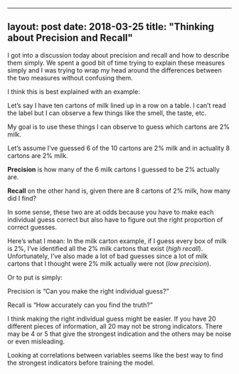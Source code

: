 
---
layout: post
date: 2018-03-25
title: "Thinking about Precision and Recall"
---
I got into a discussion today about precision and recall and how to describe them simply. We spent a good bit of time trying to explain these measures simply and I was trying to wrap my head around the differences between the two measures without confusing them. 

I think this is best explained with an example:

Let’s say I have ten cartons of milk lined up in a row on a table. I can’t read the label but I can observe a few things like the smell, the taste, etc. 

My goal is to use these things I can observe to guess which cartons are 2% milk. 

Let’s assume I’ve guessed 6 of the 10 cartons are 2% milk and in actuality 8 cartons are 2% milk. 

**Precision** is how many of the 6 milk cartons I guessed to be 2% actually are. 

**Recall** on the other hand is, given there are 8 cartons of 2% milk, how many did I find?

In some sense, these two are at odds because you have to make each individual guess correct but also have to figure out the right proportion of correct guesses. 

Here’s what I mean: In the milk carton example, if I guess every box of milk is 2%, I’ve identified all the 2% milk cartons that exist (*high recall*). Unfortunately, I’ve also made a lot of bad guesses since a lot of milk cartons that I thought were 2% milk actually were not (*low precision*). 

Or to put is simply: 

Precision is “Can you make the right individual guess?”

Recall is “How accurately can you find the truth?”

I think making the right individual guess might be easier. If you have 20 different pieces of information, all 20 may not be strong indicators. There may be 4 or 5 that give the strongest indication and the others may be noise or even misleading. 

Looking at correlations between variables seems like the best way to find the strongest indicators before training the model. 
